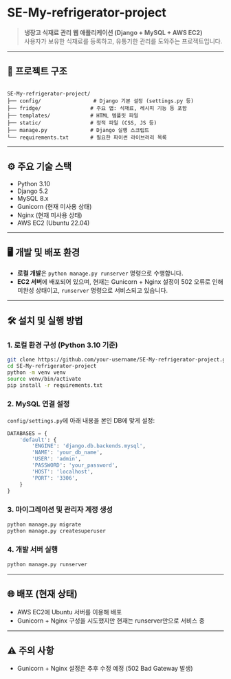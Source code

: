 # SE-My-refrigerator-project

> **냉장고 식재료 관리 웹 애플리케이션 (Django + MySQL + AWS EC2)**  
> 사용자가 보유한 식재료를 등록하고, 유통기한 관리를 도와주는 프로젝트입니다.

---

## 📁 프로젝트 구조

```

SE-My-refrigerator-project/
├── config/                 # Django 기본 설정 (settings.py 등)
├── fridge/                # 주요 앱: 식재료, 레시피 기능 등 포함
├── templates/             # HTML 템플릿 파일
├── static/                # 정적 파일 (CSS, JS 등)
├── manage.py              # Django 실행 스크립트
└── requirements.txt       # 필요한 파이썬 라이브러리 목록

````

---

## ⚙️ 주요 기술 스택

- Python 3.10
- Django 5.2
- MySQL 8.x
- Gunicorn (현재 미사용 상태)
- Nginx (현재 미사용 상태)
- AWS EC2 (Ubuntu 22.04)

---

## 🖥️ 개발 및 배포 환경

- **로컬 개발**은 `python manage.py runserver` 명령으로 수행합니다.
- **EC2 서버**에 배포되어 있으며, 현재는 Gunicorn + Nginx 설정이 502 오류로 인해 미완성 상태이고, `runserver` 명령으로 서비스되고 있습니다.

---

## 🛠️ 설치 및 실행 방법

### 1. 로컬 환경 구성 (Python 3.10 기준)

```bash
git clone https://github.com/your-username/SE-My-refrigerator-project.git
cd SE-My-refrigerator-project
python -m venv venv
source venv/bin/activate
pip install -r requirements.txt
````

### 2. MySQL 연결 설정

`config/settings.py`에 아래 내용을 본인 DB에 맞게 설정:

```python
DATABASES = {
    'default': {
        'ENGINE': 'django.db.backends.mysql',
        'NAME': 'your_db_name',
        'USER': 'admin',
        'PASSWORD': 'your_password',
        'HOST': 'localhost',
        'PORT': '3306',
    }
}
```

### 3. 마이그레이션 및 관리자 계정 생성

```bash
python manage.py migrate
python manage.py createsuperuser
```

### 4. 개발 서버 실행

```bash
python manage.py runserver
```

---

## 🌐 배포 (현재 상태)

* AWS EC2에 Ubuntu 서버를 이용해 배포
* Gunicorn + Nginx 구성을 시도했지만 현재는 runserver만으로 서비스 중

---

## ⚠️ 주의 사항

* Gunicorn + Nginx 설정은 추후 수정 예정 (502 Bad Gateway 발생)
